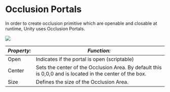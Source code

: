 Occlusion Portals
=================


In order to create occlusion primitive which are openable and closable at runtime, Unity uses <span class=component>Occlusion Portals</span>.

![](http://docwiki.hq.unity3d.com/uploads/Main/OcclusionPortal.png)  


|**_Property:_** |**_Function:_** |
|--|--|
|<span class=component>Open</span> |Indicates if the portal is open (scriptable)
|<span class=component>Center</span> |Sets the center of the Occlusion Area. By default this is 0,0,0 and is located in the center of the box.|
|<span class=component>Size</span> |Defines the size of the Occlusion Area.|

